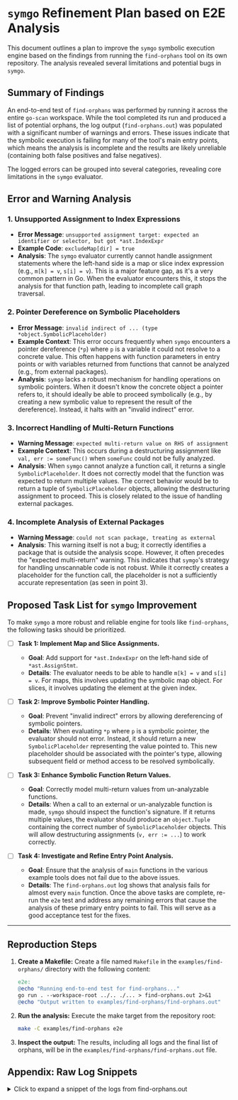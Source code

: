 # `symgo` Refinement Plan based on E2E Analysis

This document outlines a plan to improve the `symgo` symbolic execution engine based on the findings from running the `find-orphans` tool on its own repository. The analysis revealed several limitations and potential bugs in `symgo`.

## Summary of Findings

An end-to-end test of `find-orphans` was performed by running it across the entire `go-scan` workspace. While the tool completed its run and produced a list of potential orphans, the log output (`find-orphans.out`) was populated with a significant number of warnings and errors. These issues indicate that the symbolic execution is failing for many of the tool's main entry points, which means the analysis is incomplete and the results are likely unreliable (containing both false positives and false negatives).

The logged errors can be grouped into several categories, revealing core limitations in the `symgo` evaluator.

## Error and Warning Analysis

### 1. Unsupported Assignment to Index Expressions

- **Error Message**: `unsupported assignment target: expected an identifier or selector, but got *ast.IndexExpr`
- **Example Code**: `excludeMap[dir] = true`
- **Analysis**: The `symgo` evaluator currently cannot handle assignment statements where the left-hand side is a map or slice index expression (e.g., `m[k] = v`, `s[i] = v`). This is a major feature gap, as it's a very common pattern in Go. When the evaluator encounters this, it stops the analysis for that function path, leading to incomplete call graph traversal.

### 2. Pointer Dereference on Symbolic Placeholders

- **Error Message**: `invalid indirect of ... (type *object.SymbolicPlaceholder)`
- **Example Context**: This error occurs frequently when `symgo` encounters a pointer dereference (`*p`) where `p` is a variable it could not resolve to a concrete value. This often happens with function parameters in entry points or with variables returned from functions that cannot be analyzed (e.g., from external packages).
- **Analysis**: `symgo` lacks a robust mechanism for handling operations on symbolic pointers. When it doesn't know the concrete object a pointer refers to, it should ideally be able to proceed symbolically (e.g., by creating a new symbolic value to represent the result of the dereference). Instead, it halts with an "invalid indirect" error.

### 3. Incorrect Handling of Multi-Return Functions

- **Warning Message**: `expected multi-return value on RHS of assignment`
- **Example Context**: This occurs during a destructuring assignment like `val, err := someFunc()` when `someFunc` could not be fully analyzed.
- **Analysis**: When `symgo` cannot analyze a function call, it returns a single `SymbolicPlaceholder`. It does not correctly model that the function was expected to return multiple values. The correct behavior would be to return a tuple of `SymbolicPlaceholder` objects, allowing the destructuring assignment to proceed. This is closely related to the issue of handling external packages.

### 4. Incomplete Analysis of External Packages

- **Warning Message**: `could not scan package, treating as external`
- **Analysis**: This warning itself is not a bug; it correctly identifies a package that is outside the analysis scope. However, it often precedes the "expected multi-return" warning. This indicates that `symgo`'s strategy for handling unscannable code is not robust. While it correctly creates a placeholder for the function call, the placeholder is not a sufficiently accurate representation (as seen in point 3).

## Proposed Task List for `symgo` Improvement

To make `symgo` a more robust and reliable engine for tools like `find-orphans`, the following tasks should be prioritized.

- [ ] **Task 1: Implement Map and Slice Assignments.**
    - **Goal**: Add support for `*ast.IndexExpr` on the left-hand side of `*ast.AssignStmt`.
    - **Details**: The evaluator needs to be able to handle `m[k] = v` and `s[i] = v`. For maps, this involves updating the symbolic map object. For slices, it involves updating the element at the given index.

- [ ] **Task 2: Improve Symbolic Pointer Handling.**
    - **Goal**: Prevent "invalid indirect" errors by allowing dereferencing of symbolic pointers.
    - **Details**: When evaluating `*p` where `p` is a symbolic pointer, the evaluator should not error. Instead, it should return a new `SymbolicPlaceholder` representing the value pointed to. This new placeholder should be associated with the pointer's type, allowing subsequent field or method access to be resolved symbolically.

- [ ] **Task 3: Enhance Symbolic Function Return Values.**
    - **Goal**: Correctly model multi-return values from un-analyzable functions.
    - **Details**: When a call to an external or un-analyzable function is made, `symgo` should inspect the function's signature. If it returns multiple values, the evaluator should produce an `object.Tuple` containing the correct number of `SymbolicPlaceholder` objects. This will allow destructuring assignments (`v, err := ...`) to work correctly.

- [ ] **Task 4: Investigate and Refine Entry Point Analysis.**
    - **Goal**: Ensure that the analysis of `main` functions in the various example tools does not fail due to the above issues.
    - **Details**: The `find-orphans.out` log shows that analysis fails for almost every `main` function. Once the above tasks are complete, re-run the `e2e` test and address any remaining errors that cause the analysis of these primary entry points to fail. This will serve as a good acceptance test for the fixes.

---

## Reproduction Steps

1.  **Create a Makefile:**
    Create a file named `Makefile` in the `examples/find-orphans/` directory with the following content:
    ```makefile
    e2e:
	@echo "Running end-to-end test for find-orphans..."
	go run . --workspace-root ../.. ./... > find-orphans.out 2>&1
	@echo "Output written to examples/find-orphans/find-orphans.out"
    ```

2.  **Run the analysis:**
    Execute the make target from the repository root:
    ```sh
    make -C examples/find-orphans e2e
    ```

3.  **Inspect the output:**
    The results, including all logs and the final list of orphans, will be in the `examples/find-orphans/find-orphans.out` file.

## Appendix: Raw Log Snippets

<details>
<summary>Click to expand a snippet of the logs from find-orphans.out</summary>

```text
time=2025-09-03T02:30:22.458Z level=INFO msg="found main entry point(s), running in application mode" count=9

# Example of "invalid indirect" error
time=2025-09-03T02:30:22.458Z level=ERROR msg="invalid indirect of <Symbolic: result of external call to String> (type *object.SymbolicPlaceholder)" in_func=main in_func_pos=/app/examples/convert-define/main.go:48:1 pos=244709
time=2025-09-03T02:30:22.458Z level=ERROR msg="symbolic execution failed for entry point" function=github.com/podhmo/go-scan/examples/convert-define.main error="symgo runtime error: invalid indirect of <Symbolic: result of external call to String> (type *object.SymbolicPlaceholder)\n\t/app/examples/convert-define/main.go:63:5:\n\t\tif *defineFile == \"\" {\n\t/app/examples/convert-define/main.go:48:1:\tin main\n\t\tfunc main() {\n"

# Example of "could not scan package" and related warnings/errors
time=2025-09-03T02:30:22.480Z level=WARN msg="could not scan package, treating as external" in_func=discoverModules in_func_pos=/app/examples/find-orphans/main.go:80:1 package=golang.org/x/mod/modfile error="ScanPackageByImport: could not find a module responsible for import path \"golang.org/x/mod/modfile\" in workspace"
time=2025-09-03T02:30:22.481Z level=WARN msg="expected multi-return value on RHS of assignment" in_func=discoverModules in_func_pos=/app/examples/find-orphans/main.go:80:1 got_type=SYMBOLIC_PLACEHOLDER
time=2025-09-03T02:30:22.481Z level=ERROR msg="unsupported assignment target: expected an identifier or selector, but got *ast.IndexExpr" in_func=discoverModules in_func_pos=/app/examples/find-orphans/main.go:80:1 pos=802529

# Example of "unsupported assignment target" leading to a failed entry point
time=2025-09-03T02:30:22.753Z level=ERROR msg="symbolic execution failed for entry point" function=github.com/podhmo/go-scan/examples/deps-walk.main error="symgo runtime error: unsupported assignment target: expected an identifier or selector, but got *ast.IndexExpr\n\t/app/examples/find-orphans/main.go:113:3:\n\t\texcludeMap[dir] = true\n\t/app/examples/find-orphans/main.go:80:1:\tin discoverModules\n\t\tfunc discoverModules(ctx context.Context, root string, excludeDirs []string) ([]string, error) {\n\t/app/examples/find-orphans/main.go:139:1:\tin run\n\t\tfunc run(ctx context.Context, all bool, includeTests bool, workspace string, verbose bool, asJSON bool, mode string, startPatterns []string, excludeDirs []string, scanPolicy symgo.ScanPolicyFunc, primaryAnalysisScope []string) error {\n\t/app/examples/deps-walk/main.go:49:1:\tin main\n\t\tfunc main() {\n"

time=2025-09-03T02:30:22.913Z level=INFO msg="symbolic execution complete"

-- Orphans --
github.com/podhmo/go-scan/examples/derivingbind/parser.String
  /app/examples/derivingbind/parser/parsers.go:11:1
...
```
</details>
